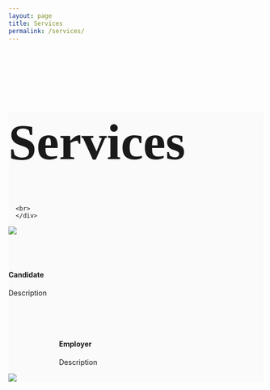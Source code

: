```yaml
---
layout: page
title: Services
permalink: /services/
---
```

<div style="background-color:#FAFAFA;">
  <div class="container">
      <div>
        <h1 style="font-family: 'Lobster'; font-size: 100px;">Services</h1>
        <p style="text-align: left; font-size: 18px;"></p>

      <br>  
      </div>
  </div>
</div>

<div>
<div class="row">
<div class="col-md-6">
  <img src="../img/beach_(2).jpg">
</div>
<div class="col-md-6">
  <br><br><br>
  <h4>Candidate</h4>
  <p>Description</p>
</div>

</div>
</div>


<div>
<div class="row">
<div class="col-md-6" style="padding-left:100px">
  <br><br><br>
  <h4>Employer</h4>
  <p>Description</p>
</div>
<div class="col-md-6">
  <img src="../img/beach_(4).jpg">
</div>
</div>
</div>
